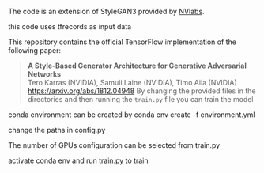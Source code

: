 The code is an extension of StyleGAN3 provided by [NVlabs]([https://github.com/NVlabs/stylegan3](https://github.com/NVlabs/stylegan)). 

this code uses tfrecords as input data 

This repository contains the official TensorFlow implementation of the following paper:

> **A Style-Based Generator Architecture for Generative Adversarial Networks**<br>
> Tero Karras (NVIDIA), Samuli Laine (NVIDIA), Timo Aila (NVIDIA)<br>
> https://arxiv.org/abs/1812.04948
By changing the provided files in the directories and then running the `train.py` file you can train the model

conda environment can be created by conda env create -f environment.yml 

change the paths in config.py

The number of GPUs configuration can be selected from train.py

activate conda env and run train.py to train 

